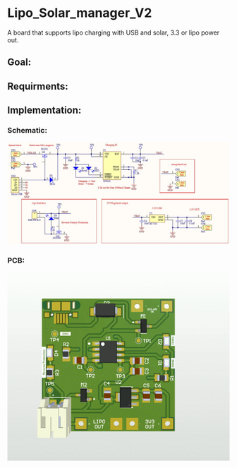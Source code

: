 # Lipo_Solar_manager_V2
A  board that supports lipo charging with USB and solar, 3.3 or lipo power out.
## Goal:

## Requirments:

## Implementation:
### Schematic:
![](Images/Schematic.JPG) 
### PCB:
![](Images/PCB.gif) 

